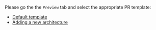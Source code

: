 Please go the the `Preview` tab and select the appropriate PR template:

* [Default template](?expand=1&template=pull_request_template.md)
* [Adding a new architecture](?expand=1&template=pull_request_new-architecture.md)
